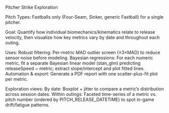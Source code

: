 Pitcher Strike Exploration 

Pitch Types: Fastballs only (Four-Seam, Sinker, generic Fastball) for a single pitcher.

Goal: Quantify how individual biomechanics/kinematics relate to release velocity, then visualize how key metrics vary by date and throughout each outing.

Uses: 
Robust filtering: Per-metric MAD outlier screen (±3×MAD) to reduce sensor noise before modeling.
Bayesian regressions: For each numeric metric, fit a separate Bayesian linear model (stan_glm) predicting releaseSpeed ~ metric; extract slope/intercept and plot fitted lines.
Automation & export: Generate a PDF report with one scatter-plus-fit plot per metric.


Exploration views:
By date: Boxplot + jitter to compare a metric’s distribution across session dates.
Within outings: Faceted time-series of a metric vs. pitch number (ordered by PITCH_RELEASE_DATETIME) to spot in-game drift/fatigue patterns.
